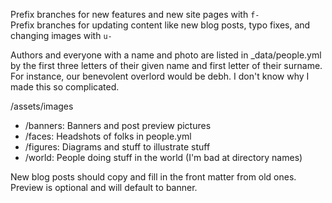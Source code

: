 Prefix branches for new features and new site pages with `f-`  
Prefix branches for updating content like new blog posts, typo fixes, and changing images with `u-`  

Authors and everyone with a name and photo are listed in _data\/people.yml by the first three letters of their given name and first letter of their surname. For instance, our benevolent overlord would be debh. I don't know why I made this so complicated.

\/assets\/images
 - \/banners: Banners and post preview pictures
 - \/faces: Headshots of folks in people.yml
 - \/figures: Diagrams and stuff to illustrate stuff
 - \/world: People doing stuff in the world (I'm bad at directory names)


New blog posts should copy and fill in the front matter from old ones. Preview is optional and will default to banner.
